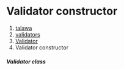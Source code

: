 
<div>

# Validator constructor

</div>










1.  [talawa](../../index.md)
2.  [validators](../../utils_validators/)
3.  [Validator](../../utils_validators/Validator-class.md)
4.  Validator constructor

##### Validator class








